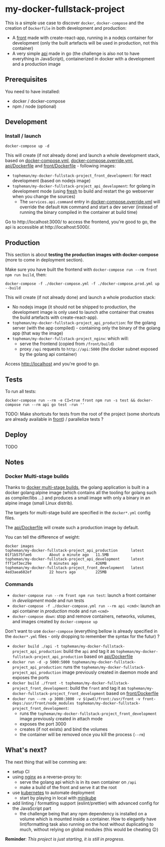 # my-docker-fullstack-project

This is a simple use case to discover `docker`, `docker-compose` and the creation of `Dockerfile` in both development and production:

* A [front](front) made with create-react-app, running in a nodejs container for development (only the built artefacts will be used in production, not this container)
* A very simple [api](api) made in go (the challenge is also not to have everything in JavaScript), containerized in docker with a development and a production image

## Prerequisites

You need to have installed:

* docker / docker-compose
* npm / node (optional)

## Development

### Install / launch

```shell
docker-compose up -d
```

This will create (if not already done) and launch a whole development stack, based on [docker-compose.yml](docker-compose.yml), [docker-compose.override.yml](docker-compose.override.yml), [api/Dockerfile](api/Dockerfile) and [front/Dockerfile](front/Dockerfile) - following images:

* `topheman/my-docker-fullstack-project_front_development`: for react development (based on nodejs image)
* `topheman/my-docker-fullstack-project_api_development`: for golang in development mode (using [fresh](https://github.com/pilu/fresh) to build and restart the go webserver when you change the sources)
  * The `services.api.command` entry in [docker-compose.override.yml](docker-compose.override.yml) will override the default `RUN` command and start a dev server (instead of running the binary compiled in the container at build time)

Go to http://localhost:3000/ to access the frontend, you're good to go, the api is accessible at http://localhost:5000/.

## Production

This section is about **testing the production images with docker-compose** (more to come in deployment section).

Make sure you have built the frontend with `docker-compose run --rm front npm run build`, then:

```shell
docker-compose -f ./docker-compose.yml -f ./docker-compose.prod.yml up --build
```

This will create (if not already done) and launch a whole production stack:

* No nodejs image (it should not be shipped to production, the development image is only used to launch athe container that creates the build artefacts with create-react-app).
* `topheman/my-docker-fullstack-project_api_production`: for the golang server (with the app compiled) - containing only the binary of the golang app (that way the image)
* `topheman/my-docker-fullstack-project_nginx`: which will:
  * serve the frontend (copied from `/front/build`)
  * proxy `/api` requests to `http://api:5000` (the docker subnet exposed by the golang api container)

Access [http://localhost](http://localhost) and you're good to go.

## Tests

To run all tests:

```shell
docker-compose run --rm -e CI=true front npm run -s test && docker-compose run --rm api go test -run ''
```

TODO: Make shortcuts for tests from the root of the project (some shortcuts are already available in [front](front#tasks)) / parallelize tests ?

## Deploy

TODO

## Notes

### Docker Multi-stage builds

Thanks to [docker multi-stage builds](https://docs.docker.com/develop/develop-images/multistage-build/), the golang application is built in a docker golang:alpine image (which contains all the tooling for golang such as compiler/libs ...) and produces a small image with only a binary in an alpine image (small Linux distrib).

The targets for multi-stage build are specified in the `docker*.yml` config files.

The [api/Dockerfile](api/Dockerfile) will create such a production image by default.

You can tell the difference of weight:

```
docker images
topheman/my-docker-fullstack-project_api_production      latest              01f1b575fae6        About a minute ago   11.5MB
topheman/my-docker-fullstack-project_api_development     latest              fff1ef3ec29e        8 minutes ago        426MB
topheman/my-docker-fullstack-project_front_development   latest              4ed3aea602ef        22 hours ago         225MB
```

### Commands

* `docker-compose run --rm front npm run test`: launch a front container in *development* mode and run tests
* `docker-compose -f ./docker-compose.yml run --rm api <cmd>`: launch an api container in *production* mode and run `<cmd>`
* `docker-compose down`: stop and remove containers, networks, volumes, and images created by `docker-compose up`

Don't want to use `docker-compose` (everything bellow is already specified in the `docker*.yml` files - only dropping to remember the syntax for the futur) ?

* `docker build ./api -t topheman/my-docker-fullstack-project_api_production`: build the `api` and tag it as `topheman/my-docker-fullstack-project_api_production` based on [api/Dockerfile](api/Dockerfile)
* `docker run -d -p 5000:5000 topheman/my-docker-fullstack-project_api_production`: runs the `topheman/my-docker-fullstack-project_api_production` image previously created in daemon mode and exposes the ports
* `docker build ./front -t topheman/my-docker-fullstack-project_front_development`: build the `front` and tag it as `topheman/my-docker-fullstack-project_front_development` based on [front/Dockerfile](front/Dockerfile)
* `docker run --rm -p 3000:3000 -v $(pwd)/front:/usr/front -v front-deps:/usr/front/node_modules topheman/my-docker-fullstack-project_front_development`:
  * runs the `topheman/my-docker-fullstack-project_front_development` image previously created in attach mode
  * exposes the port 3000
  * creates (if not exists) and bind the volumes
  * the container will be removed once you kill the process (`--rm`)

## What's next?

The next thing that will be comming are:

* setup CI
* using [nginx](https://www.nginx.com/) as a reverse-proxy to:
  * serve the golang api which is in its own container on `/api`
  * make a build of the front and serve it at the root
* use [kubernetes](https://kubernetes.io/) to automate deployment
  * start by playing in local with [minikube](https://github.com/kubernetes/minikube)
* add linting / formatting support (eslint/prettier) with advanced config for the JavaScript part
  * the challenge being that any npm dependency is installed on a volume which is mounted inside a container. How to elegantly have lint/formatting task also running on the host without duplicating to much, without relying on global modules (this would be cheating 😉)

**Reminder**: *This project is just starting, it is still in progress*.
